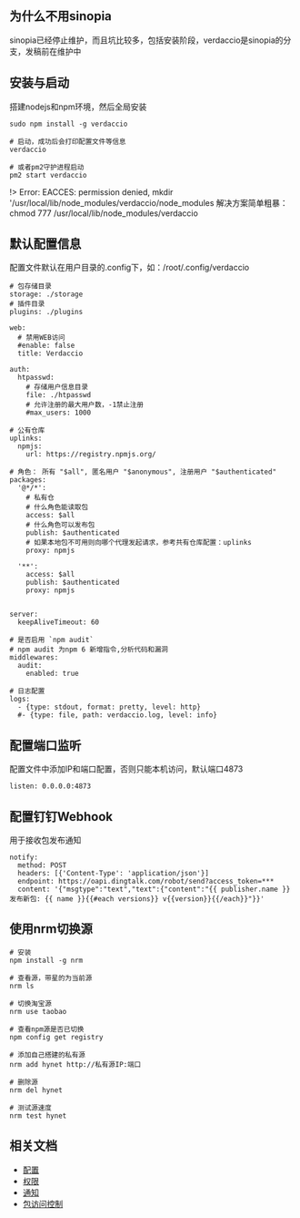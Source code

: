 ## 为什么不用sinopia
sinopia已经停止维护，而且坑比较多，包括安装阶段，verdaccio是sinopia的分支，发稿前在维护中

## 安装与启动
搭建nodejs和npm环境，然后全局安装
```shell
sudo npm install -g verdaccio

# 启动，成功后会打印配置文件等信息
verdaccio

# 或者pm2守护进程启动
pm2 start verdaccio
```

!> Error: EACCES: permission denied, mkdir '/usr/local/lib/node_modules/verdaccio/node_modules 
    解决方案简单粗暴：chmod 777 /usr/local/lib/node_modules/verdaccio

## 默认配置信息
配置文件默认在用户目录的.config下，如：/root/.config/verdaccio
```shell
# 包存储目录
storage: ./storage
# 插件目录
plugins: ./plugins

web:
  # 禁用WEB访问
  #enable: false
  title: Verdaccio

auth:
  htpasswd:
    # 存储用户信息目录
    file: ./htpasswd
    # 允许注册的最大用户数，-1禁止注册
    #max_users: 1000

# 公有仓库
uplinks:
  npmjs:
    url: https://registry.npmjs.org/

# 角色： 所有 "$all", 匿名用户 "$anonymous", 注册用户 "$authenticated"
packages:
  '@*/*':
    # 私有仓
    # 什么角色能读取包
    access: $all
    # 什么角色可以发布包
    publish: $authenticated
    # 如果本地包不可用则向哪个代理发起请求，参考共有仓库配置：uplinks
    proxy: npmjs

  '**':
    access: $all
    publish: $authenticated
    proxy: npmjs


server:
  keepAliveTimeout: 60

# 是否启用 `npm audit`
# npm audit 为npm 6 新增指令,分析代码和漏洞
middlewares:
  audit:
    enabled: true

# 日志配置
logs:
  - {type: stdout, format: pretty, level: http}
  #- {type: file, path: verdaccio.log, level: info}

```

## 配置端口监听
配置文件中添加IP和端口配置，否则只能本机访问，默认端口4873
```shell
listen: 0.0.0.0:4873
```

## 配置钉钉Webhook
用于接收包发布通知
```shell
notify:
  method: POST
  headers: [{'Content-Type': 'application/json'}]
  endpoint: https://oapi.dingtalk.com/robot/send?access_token=***
  content: '{"msgtype":"text","text":{"content":"{{ publisher.name }} 发布新包: {{ name }}{{#each versions}} v{{version}}{{/each}}"}}'
```

## 使用nrm切换源

```shell
# 安装
npm install -g nrm

# 查看源，带星的为当前源
nrm ls

# 切换淘宝源
nrm use taobao

# 查看npm源是否已切换
npm config get registry

# 添加自己搭建的私有源
nrm add hynet http://私有源IP:端口

# 删除源
nrm del hynet

# 测试源速度
nrm test hynet

```

## 相关文档
- [配置](https://verdaccio.org/docs/zh-CN/configuration.html)
- [权限](https://verdaccio.org/docs/zh-CN/authentification)
- [通知](https://verdaccio.org/docs/zh-CN/notifications)
- [包访问控制](https://verdaccio.org/docs/zh-CN/packages)


